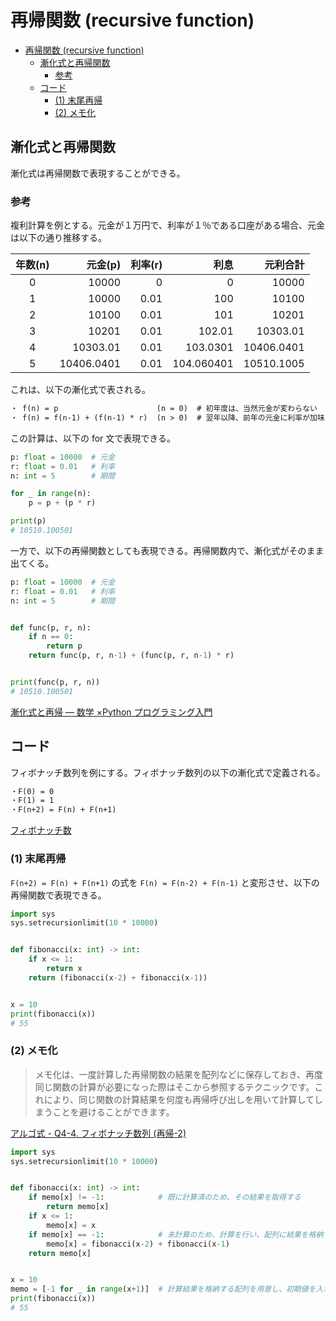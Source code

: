 # 再帰関数 (recursive function)

- [再帰関数 (recursive function)](#再帰関数-recursive-function)
  - [漸化式と再帰関数](#漸化式と再帰関数)
    - [参考](#参考)
  - [コード](#コード)
    - [(1) 末尾再帰](#1-末尾再帰)
    - [(2) メモ化](#2-メモ化)

## 漸化式と再帰関数

漸化式は再帰関数で表現することができる。

### 参考

複利計算を例とする。元金が１万円で、利率が１％である口座がある場合、元金は以下の通り推移する。

| 年数(n) |    元金(p) | 利率(r) |       利息 |   元利合計 |
| :-----: | ---------: | ------: | ---------: | ---------: |
|    0    |      10000 |       0 |          0 |      10000 |
|    1    |      10000 |    0.01 |        100 |      10100 |
|    2    |      10100 |    0.01 |        101 |      10201 |
|    3    |      10201 |    0.01 |     102.01 |   10303.01 |
|    4    |   10303.01 |    0.01 |   103.0301 | 10406.0401 |
|    5    | 10406.0401 |    0.01 | 104.060401 | 10510.1005 |

これは、以下の漸化式で表される。

```txt
・ f(n) = p                      (n = 0)  # 初年度は、当然元金が変わらない
・ f(n) = f(n-1) + (f(n-1) * r)  (n > 0)  # 翌年以降、前年の元金に利率が加味される
```

この計算は、以下の for 文で表現できる。

```python
p: float = 10000  # 元金
r: float = 0.01   # 利率
n: int = 5        # 期間

for _ in range(n):
    p = p + (p * r)

print(p)
# 10510.100501
```

一方で、以下の再帰関数としても表現できる。再帰関数内で、漸化式がそのまま出てくる。

```python
p: float = 10000  # 元金
r: float = 0.01   # 利率
n: int = 5        # 期間


def func(p, r, n):
    if n == 0:
        return p
    return func(p, r, n-1) + (func(p, r, n-1) * r)


print(func(p, r, n))
# 10510.100501
```

[漸化式と再帰 ― 数学 ×Python プログラミング入門](https://www.youtube.com/watch?v=D2jHia1wiHw)

## コード

フィボナッチ数列を例にする。フィボナッチ数列の以下の漸化式で定義される。

```txt
・F(0) = 0
・F(1) = 1
・F(n+2) = F(n) + F(n+1)
```

[フィボナッチ数](https://ja.wikipedia.org/wiki/%E3%83%95%E3%82%A3%E3%83%9C%E3%83%8A%E3%83%83%E3%83%81%E6%95%B0)

### (1) 末尾再帰

`F(n+2) = F(n) + F(n+1)` の式を `F(n) = F(n-2) + F(n-1)` と変形させ、以下の再帰関数で表現できる。

```python
import sys
sys.setrecursionlimit(10 * 10000)


def fibonacci(x: int) -> int:
    if x <= 1:
        return x
    return (fibonacci(x-2) + fibonacci(x-1))


x = 10
print(fibonacci(x))
# 55
```

### (2) メモ化

> メモ化は、一度計算した再帰関数の結果を配列などに保存しておき、再度同じ関数の計算が必要になった際はそこから参照するテクニックです。これにより、同じ関数の計算結果を何度も再帰呼び出しを用いて計算してしまうことを避けることができます。

[アルゴ式 - Q4-4. フィボナッチ数列 (再帰-2)](https://algo-method.com/tasks/423/editorial)

```python
import sys
sys.setrecursionlimit(10 * 10000)


def fibonacci(x: int) -> int:
    if memo[x] != -1:            # 既に計算済のため、その結果を取得する
        return memo[x]
    if x <= 1:
        memo[x] = x
    if memo[x] == -1:            # 未計算のため、計算を行い、配列に結果を格納する
        memo[x] = fibonacci(x-2) + fibonacci(x-1)
    return memo[x]


x = 10
memo = [-1 for _ in range(x+1)]  # 計算結果を格納する配列を用意し、初期値を入れておく
print(fibonacci(x))
# 55
```
